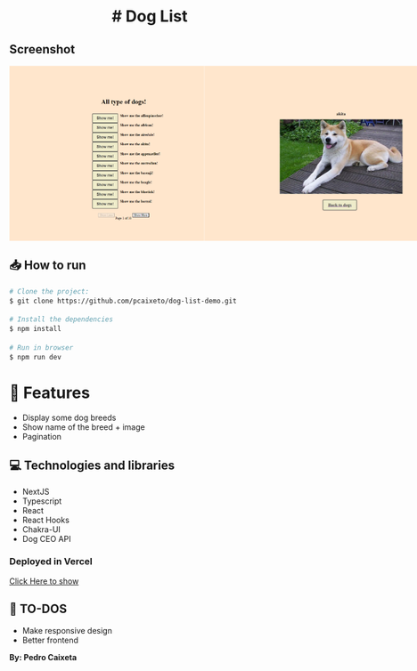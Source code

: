 <h1 align="center">
# Dog List
</h1>

## Screenshot

<div style="display: flex; flex-direction: 'row'; align-items: 'center';">
   <img src="src/assets/home.png" width="350px">
   <img src="src/assets/home2.png" width="500px">
</div>

## 📥 How to run

```bash
# Clone the project:
$ git clone https://github.com/pcaixeto/dog-list-demo.git

# Install the dependencies
$ npm install

# Run in browser
$ npm run dev

```

# :rocket: Features

- Display some dog breeds
- Show name of the breed + image
- Pagination 

## 💻 Technologies and libraries

<ul>
  <li>NextJS</li>
  <li>Typescript</li>
  <li>React</li>
  <li>React Hooks</li>
  <li>Chakra-UI</li>
  <li>Dog CEO API</li>
</ul>

### Deployed in Vercel

[Click Here to show](https://dog-list-demo.vercel.app/)

## :scroll: TO-DOS
   - Make responsive design
   - Better frontend

**By: Pedro Caixeta**
